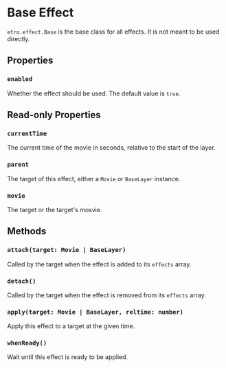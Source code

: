 # Base Effect

`etro.effect.Base` is the base class for all effects. It is not meant to be used directly.

## Properties

### `enabled`

Whether the effect should be used. The default value is `true`.

## Read-only Properties

### `currentTime`

The current time of the movie in seconds, relative to the start of the layer.

### `parent`

The target of this effect, either a `Movie` or `BaseLayer` instance.

### `movie`

The target or the target's mosvie.

## Methods

### `attach(target: Movie | BaseLayer)`

Called by the target when the effect is added to its `effects` array.

### `detach()`

Called by the target when the effect is removed from its `effects` array.

### `apply(target: Movie | BaseLayer, reltime: number)`

Apply this effect to a target at the given time.

### `whenReady()`

Wait until this effect is ready to be applied.
